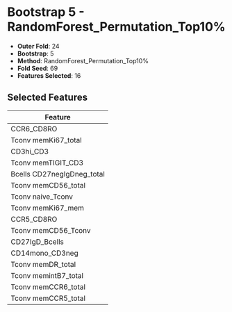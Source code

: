 # Bootstrap 5 - RandomForest_Permutation_Top10%

- **Outer Fold**: 24
- **Bootstrap**: 5
- **Method**: RandomForest_Permutation_Top10%
- **Fold Seed**: 69
- **Features Selected**: 16

## Selected Features

| Feature |
|---------|
| CCR6_CD8RO |
| Tconv memKi67_total |
| CD3hi_CD3 |
| Tconv memTIGIT_CD3 |
| Bcells CD27negIgDneg_total |
| Tconv memCD56_total |
| Tconv naive_Tconv |
| Tconv memKi67_mem |
| CCR5_CD8RO |
| Tconv memCD56_Tconv |
| CD27IgD_Bcells |
| CD14mono_CD3neg |
| Tconv memDR_total |
| Tconv memintB7_total |
| Tconv memCCR6_total |
| Tconv memCCR5_total |
